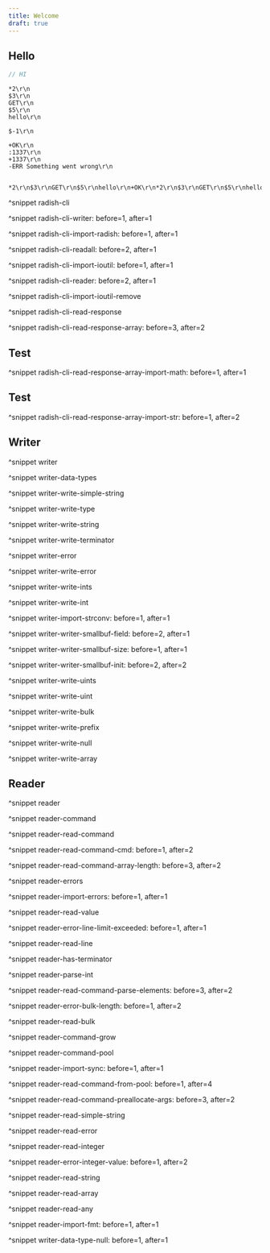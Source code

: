 ```yaml
---
title: Welcome
draft: true
---
```


## Hello

```go
// HI
```

```redis
*2\r\n
$3\r\n
GET\r\n
$5\r\n
hello\r\n

$-1\r\n

+OK\r\n
:1337\r\n
+1337\r\n
-ERR Something went wrong\r\n


*2\r\n$3\r\nGET\r\n$5\r\nhello\r\n+OK\r\n*2\r\n$3\r\nGET\r\n$5\r\nhello\r\n
```

^snippet radish-cli

^snippet radish-cli-writer: before=1, after=1

^snippet radish-cli-import-radish: before=1, after=1

^snippet radish-cli-readall: before=2, after=1

^snippet radish-cli-import-ioutil: before=1, after=1

^snippet radish-cli-reader: before=2, after=1

^snippet radish-cli-import-ioutil-remove

^snippet radish-cli-read-response

^snippet radish-cli-read-response-array: before=3, after=2

## Test

^snippet radish-cli-read-response-array-import-math: before=1, after=1

## Test

^snippet radish-cli-read-response-array-import-str: before=1, after=2

## Writer

^snippet writer

^snippet writer-data-types

^snippet writer-write-simple-string

^snippet writer-write-type

^snippet writer-write-string

^snippet writer-write-terminator

^snippet writer-error

^snippet writer-write-error

^snippet writer-write-ints

^snippet writer-write-int

^snippet writer-import-strconv: before=1, after=1

^snippet writer-writer-smallbuf-field: before=2, after=1

^snippet writer-writer-smallbuf-size: before=1, after=1

^snippet writer-writer-smallbuf-init: before=2, after=2

^snippet writer-write-uints

^snippet writer-write-uint

^snippet writer-write-bulk

^snippet writer-write-prefix

^snippet writer-write-null

^snippet writer-write-array

## Reader

^snippet reader

^snippet reader-command

^snippet reader-read-command

^snippet reader-read-command-cmd: before=1, after=2

^snippet reader-read-command-array-length: before=3, after=2

^snippet reader-errors

^snippet reader-import-errors: before=1, after=1

^snippet reader-read-value

^snippet reader-error-line-limit-exceeded: before=1, after=1

^snippet reader-read-line

^snippet reader-has-terminator

^snippet reader-parse-int

^snippet reader-read-command-parse-elements: before=3, after=2

^snippet reader-error-bulk-length: before=1, after=2

^snippet reader-read-bulk

^snippet reader-command-grow

^snippet reader-command-pool

^snippet reader-import-sync: before=1, after=1

^snippet reader-read-command-from-pool: before=1, after=4

^snippet reader-read-command-preallocate-args: before=3, after=2

^snippet reader-read-simple-string

^snippet reader-read-error

^snippet reader-read-integer

^snippet reader-error-integer-value: before=1, after=2

^snippet reader-read-string

^snippet reader-read-array

^snippet reader-read-any

^snippet reader-import-fmt: before=1, after=1

^snippet writer-data-type-null: before=1, after=1
